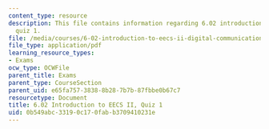 ```yaml
---
content_type: resource
description: This file contains information regarding 6.02 introduction to EECS II,
  quiz 1.
file: /media/courses/6-02-introduction-to-eecs-ii-digital-communication-systems-fall-2012/0b549abc33190c170fabb3709410231e_MIT6_02F12_quiz1.pdf
file_type: application/pdf
learning_resource_types:
- Exams
ocw_type: OCWFile
parent_title: Exams
parent_type: CourseSection
parent_uid: e65fa757-3838-8b28-7b7b-87fbbe0b67c7
resourcetype: Document
title: 6.02 Introduction to EECS II, Quiz 1
uid: 0b549abc-3319-0c17-0fab-b3709410231e
---
```

